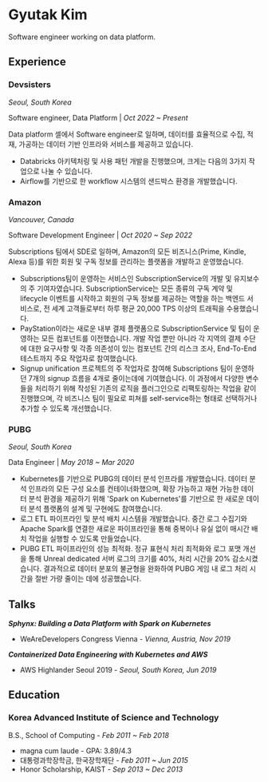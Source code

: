 # Gyutak Kim
Software engineer working on data platform.

## Experience
### Devsisters
_Seoul, South Korea_

Software engineer, Data Platform | _Oct 2022 ~ Present_

Data platform 셀에서 Software engineer로 일하며, 데이터를 효율적으로 수집, 적재, 가공하는 데이터 기반 인프라와 서비스를 제공하고 있습니다.

- Databricks 아키텍처링 및 사용 패턴 개발을 진행했으며, 크게는 다음의 3가지 작업으로 나눌 수 있습니다.
- Airflow를 기반으로 한 workflow 시스템의 샌드박스 환경을 개발했습니다.

### Amazon
_Vancouver, Canada_

Software Development Engineer | _Oct 2020 ~ Sep 2022_

Subscriptions 팀에서 SDE로 일하며, Amazon의 모든 비즈니스(Prime, Kindle, Alexa 등)를 위한 회원 및 구독 정보를 관리하는 플랫폼을 개발하고 운영했습니다.

- Subscriptions팀이 운영하는 서비스인 SubscriptionService의 개발 및 유지보수의 주 기여자였습니다. SubscriptionService는 모든 종류의 구독 계약 및 lifecycle 이벤트를 시작하고 회원의 구독 정보를 제공하는 역할을 하는 백엔드 서비스로, 전 세계 고객들로부터 하루 평균 20,000 TPS 이상의 트래픽을 수용했습니다.
- PayStation이라는 새로운 내부 결제 플랫폼으로 SubscriptionService 및 팀이 운영하는 모든 컴포넌트를 이전했습니다. 개발 작업 뿐만 아니라 각 지역의 결제 수단에 대한 요구사항 및 각종 의존성이 있는 컴포넌트 간의 리스크 조사, End-To-End 테스트까지 주요 작업자로 참여했습니다.
- Signup unification 프로젝트의 주 작업자로 참여해 Subscriptions 팀이 운영하던 7개의 signup 흐름을 4개로 줄이는데에 기여했습니다. 이 과정에서 다양한 변수들을 처리하기 위해 작성된 기존의 로직을 플러그인으로 리팩토링하는 작업을 같이 진행했으며, 각 비즈니스 팀이 필요로 피쳐를 self-service하는 형태로 선택하거나 추가할 수 있도록 개선했습니다.  

### PUBG
_Seoul, South Korea_

Data Engineer | _May 2018 ~ Mar 2020_

- Kubernetes를 기반으로 PUBG의 데이터 분석 인프라를 개발했습니다. 데이터 분석 인프라의 모든 구성 요소를 컨테이너화했으며, 확장 가능하고 재현 가능한 데이터 분석 환경을 제공하기 위해 'Spark on Kubernetes'를 기반으로 한 새로운 데이터 분석 플랫폼의 설계 및 구현에도 참여했습니다.
- 로그 ETL 파이프라인 및 분석 배치 시스템을 개발했습니다. 중간 로그 수집기와 Apache Spark를 연결한 새로운 파이프라인을 통해 중복이나 유실 없이 매시간 배치 작업을 실행할 수 있도록 만들었습니다.
- PUBG ETL 파이프라인의 성능 최적화. 정규 표현식 처리 최적화와 로그 포맷 개선을 통해 Unreal dedicated 서버 로그의 크기를 40%, 처리 시간을 20% 감소시켰습니다. 결과적으로 데이터 분포의 불균형을 완화하여 PUBG 게임 내 로그 처리 시간을 절반 가량 줄이는 데에 성공했습니다.

## Talks
***Sphynx: Building a Data Platform with Spark on Kubernetes***

- WeAreDevelopers Congress Vienna - _Vienna, Austria, Nov 2019_

***Containerized Data Engineering with Kubernetes and AWS***

- AWS Highlander Seoul 2019 - _Seoul, South Korea, Jun 2019_

## Education
### Korea Advanced Institute of Science and Technology
B.S., School of Computing - _Feb 2011 ~ Feb 2018_
- magna cum laude - GPA: 3.89/4.3
- 대통령과학장학금, 한국장학재단 - _Feb 2011 ~ Jun 2015_
- Honor Scholarship, KAIST - _Sep 2013 ~ Dec 2013_
